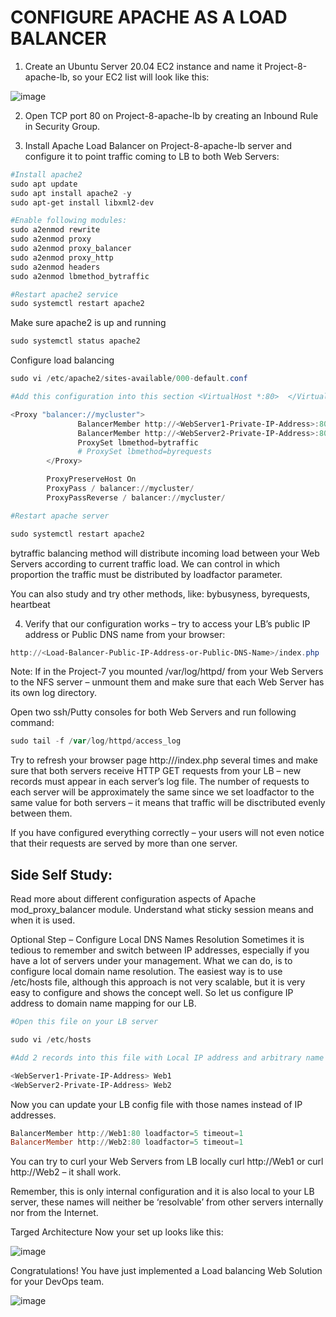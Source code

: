 # CONFIGURE APACHE AS A LOAD BALANCER

1. Create an Ubuntu Server 20.04 EC2 instance and name it Project-8-apache-lb, so your EC2 list will look like this:

![image](image)

2. Open TCP port 80 on Project-8-apache-lb by creating an Inbound Rule in Security Group.

3. Install Apache Load Balancer on Project-8-apache-lb server and configure it to point traffic coming to LB to both Web Servers:

```powershell
#Install apache2
sudo apt update
sudo apt install apache2 -y
sudo apt-get install libxml2-dev

#Enable following modules:
sudo a2enmod rewrite
sudo a2enmod proxy
sudo a2enmod proxy_balancer
sudo a2enmod proxy_http
sudo a2enmod headers
sudo a2enmod lbmethod_bytraffic

#Restart apache2 service
sudo systemctl restart apache2
```

Make sure apache2 is up and running

```powershell
sudo systemctl status apache2
```

Configure load balancing

```powershell
sudo vi /etc/apache2/sites-available/000-default.conf

#Add this configuration into this section <VirtualHost *:80>  </VirtualHost>

<Proxy "balancer://mycluster">
               BalancerMember http://<WebServer1-Private-IP-Address>:80 loadfactor=5 timeout=1
               BalancerMember http://<WebServer2-Private-IP-Address>:80 loadfactor=5 timeout=1
               ProxySet lbmethod=bytraffic
               # ProxySet lbmethod=byrequests
        </Proxy>

        ProxyPreserveHost On
        ProxyPass / balancer://mycluster/
        ProxyPassReverse / balancer://mycluster/

#Restart apache server

sudo systemctl restart apache2
```

bytraffic balancing method will distribute incoming load between your Web Servers according to current traffic load. We can control
in which proportion the traffic must be distributed by loadfactor parameter.

You can also study and try other methods, like: bybusyness, byrequests, heartbeat

4. Verify that our configuration works – try to access your LB’s public IP address or Public DNS name from your browser:

```powershell
http://<Load-Balancer-Public-IP-Address-or-Public-DNS-Name>/index.php
```

Note: If in the Project-7 you mounted /var/log/httpd/ from your Web Servers to the NFS server – unmount them and make sure that
each Web Server has its own log directory.

Open two ssh/Putty consoles for both Web Servers and run following command:

```powershell
sudo tail -f /var/log/httpd/access_log
```

Try to refresh your browser page http://<Load-Balancer-Public-IP-Address-or-Public-DNS-Name>/index.php several times and make sure
that both servers receive HTTP GET requests from your LB – new records must appear in each server’s log file. The number of requests
to each server will be approximately the same since we set loadfactor to the same value for both servers – it means that traffic will
be disctributed evenly between them.

If you have configured everything correctly – your users will not even notice that their requests are served by more than one server.

## Side Self Study:

Read more about different configuration aspects of Apache mod_proxy_balancer module. Understand what sticky session means and when it
is used.

Optional Step – Configure Local DNS Names Resolution
Sometimes it is tedious to remember and switch between IP addresses, especially if you have a lot of servers under your management.
What we can do, is to configure local domain name resolution. The easiest way is to use /etc/hosts file, although this approach is not
very scalable, but it is very easy to configure and shows the concept well. So let us configure IP address to domain name mapping for
our LB.

```powershell
#Open this file on your LB server

sudo vi /etc/hosts

#Add 2 records into this file with Local IP address and arbitrary name for both of your Web Servers

<WebServer1-Private-IP-Address> Web1
<WebServer2-Private-IP-Address> Web2
```

Now you can update your LB config file with those names instead of IP addresses.

```powershell
BalancerMember http://Web1:80 loadfactor=5 timeout=1
BalancerMember http://Web2:80 loadfactor=5 timeout=1
```

You can try to curl your Web Servers from LB locally curl http://Web1 or curl http://Web2 – it shall work.

Remember, this is only internal configuration and it is also local to your LB server, these names will neither be ‘resolvable’
from other servers internally nor from the Internet.

Targed Architecture
Now your set up looks like this:

![image](image)

Congratulations!
You have just implemented a Load balancing Web Solution for your DevOps team.

![image](image)
